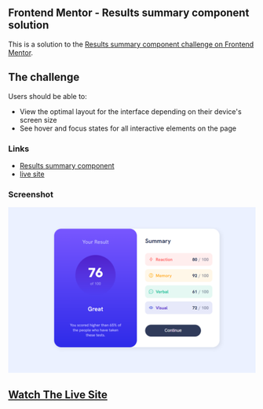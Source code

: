 ## Frontend Mentor - Results summary component solution

This is a solution to the [Results summary component challenge on Frontend Mentor](https://www.frontendmentor.io/challenges/results-summary-component-CE_K6s0maV).

## The challenge

Users should be able to:

- View the optimal layout for the interface depending on their device's screen size
- See hover and focus states for all interactive elements on the page


### Links

- [Results summary component]([https://your-solution-url.com](https://www.frontendmentor.io/challenges/results-summary-component-CE_K6s0maV))
- [live site](https://shena9y.github.io/Results-Summary-Component/)


### Screenshot
![SCREENSHOT](/design/ProjectScreenShot.png)


## [Watch The Live Site](https://shena9y.github.io/Results-Summary-Component/)


